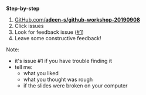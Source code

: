 **Step-by-step**

1. [GitHub.com/**adeen-s/github-workshop-20190908**]
1. Click issues
1. Look for feedback issue ([#1])
1. Leave some constructive feedback!

[GitHub.com/**adeen-s/github-workshop-20190908**]: https://github.com/adeen-s/github-workshop-20190908
[#1]: https://github.com/adeen-s/github-workshop-20190908/issues/1

Note:
- it's issue #1 if you have trouble finding it
- tell me:
    - what you liked
    - what you thought was rough
    - if the slides were broken on your computer
